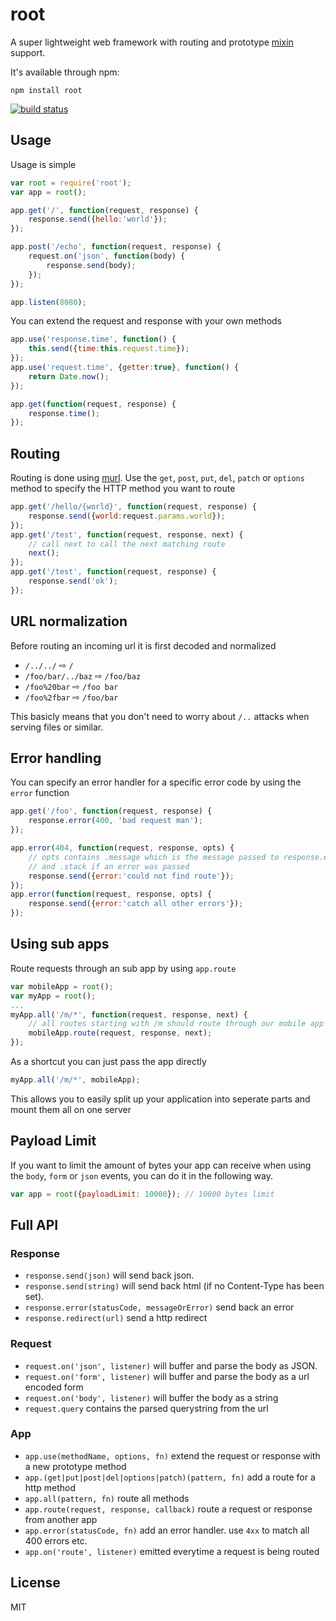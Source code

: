 # root

A super lightweight web framework with routing and prototype [mixin](https://github.com/mafintosh/protein) support.

It's available through npm:

	npm install root

[![build status](https://secure.travis-ci.org/mafintosh/root.png)](http://travis-ci.org/mafintosh/root)

## Usage

Usage is simple

``` js
var root = require('root');
var app = root();

app.get('/', function(request, response) {
	response.send({hello:'world'});
});

app.post('/echo', function(request, response) {
	request.on('json', function(body) {
		response.send(body);
	});
});

app.listen(8080);
```

You can extend the request and response with your own methods

``` js
app.use('response.time', function() {
	this.send({time:this.request.time});
});
app.use('request.time', {getter:true}, function() {
	return Date.now();
});

app.get(function(request, response) {
	response.time();
});
```

## Routing

Routing is done using [murl](https://github.com/mafintosh/murl).
Use the `get`, `post`, `put`, `del`, `patch` or `options` method to specify the HTTP method you want to route

``` js
app.get('/hello/{world}', function(request, response) {
	response.send({world:request.params.world});
});
app.get('/test', function(request, response, next) {
	// call next to call the next matching route
	next();
});
app.get('/test', function(request, response) {
	response.send('ok');
});
```

## URL normalization

Before routing an incoming url it is first decoded and normalized

* `/../../` ⇨ `/`
* `/foo/bar/../baz` ⇨ `/foo/baz`
* `/foo%20bar` ⇨ `/foo bar`
* `/foo%2fbar` ⇨ `/foo/bar`

This basicly means that you don't need to worry about `/..` attacks when serving files or similar.

## Error handling

You can specify an error handler for a specific error code by using the `error` function

``` js
app.get('/foo', function(request, response) {
	response.error(400, 'bad request man');
});

app.error(404, function(request, response, opts) {
	// opts contains .message which is the message passed to response.error
	// and .stack if an error was passed
	response.send({error:'could not find route'});
});
app.error(function(request, response, opts) {
	response.send({error:'catch all other errors'});
});
```

## Using sub apps

Route requests through an sub app by using `app.route`

``` js
var mobileApp = root();
var myApp = root();
...
myApp.all('/m/*', function(request, response, next) {
	// all routes starting with /m should route through our mobile app as well
	mobileApp.route(request, response, next);
});
```

As a shortcut you can just pass the app directly

``` js
myApp.all('/m/*', mobileApp);
```

This allows you to easily split up your application into seperate parts
and mount them all on one server

## Payload Limit

If you want to limit the amount of bytes your app can receive when using the `body`, 
`form` or `json` events, you can do it in the following way.

```js
var app = root({payloadLimit: 10000}); // 10000 bytes limit
```

## Full API

### Response

* `response.send(json)` will send back json.
* `response.send(string)` will send back html (if no Content-Type has been set).
* `response.error(statusCode, messageOrError)` send back an error
* `response.redirect(url)` send a http redirect

### Request

* `request.on('json', listener)` will buffer and parse the body as JSON.
* `request.on('form', listener)` will buffer and parse the body as a url encoded form
* `request.on('body', listener)` will buffer the body as a string
* `request.query` contains the parsed querystring from the url

### App

* `app.use(methodName, options, fn)` extend the request or response with a new prototype method
* `app.(get|put|post|del|options|patch)(pattern, fn)` add a route for a http method
* `app.all(pattern, fn)` route all methods
* `app.route(request, response, callback)` route a request or response from another app
* `app.error(statusCode, fn)` add an error handler. use `4xx` to match all 400 errors etc.
* `app.on('route', listener)` emitted everytime a request is being routed

## License

MIT
